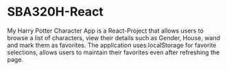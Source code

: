 # SBA320H-React
My Harry Potter Character App is a React-Project that allows users to browse a list of characters, view their details such as Gender, House, wand and mark them as favorites. The application uses localStorage for favorite selections, allows users to maintain their favorites even after refreshing the page.

